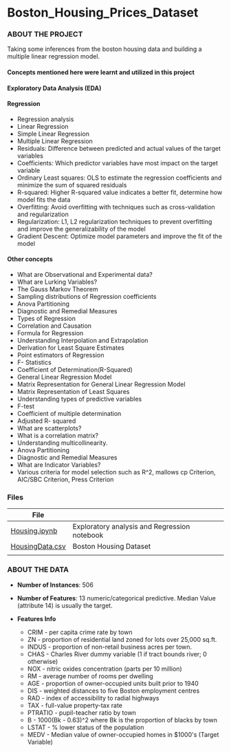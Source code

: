 # Boston_Housing_Prices_Dataset

### ABOUT THE PROJECT
Taking some inferences from the boston housing data and building a multiple linear regression model.
#### Concepts mentioned here were learnt and utilized in this project

#### Exploratory Data Analysis (EDA)

#### Regression
- Regression analysis
- Linear Regression
- Simple Linear Regression
- Multiple Linear Regression
- Residuals: Difference between predicted and actual values of the target variables
- Coefficients: Which predictor variables have most impact on the target variable
- Ordinary Least squares: OLS to estimate the regression coefficients and minimize the sum of squared residuals
- R-squared: Higher R-squared value indicates a better fit, determine how model fits the data
- Overfitting: Avoid overfitting with techniques such as cross-validation and regularization
- Regularization: L1, L2 regularization techniques to prevent overfitting and improve the generalizability of the model
- Gradient Descent: Optimize model parameters and improve the fit of the model

#### Other concepts
- What are Observational and Experimental data?
- What are Lurking Variables?
- The Gauss Markov Theorem
- Sampling distributions of Regression coefficients
- Anova Partitioning
- Diagnostic and Remedial Measures
- Types of Regression
- Correlation and Causation
- Formula for Regression
- Understanding Interpolation and Extrapolation
- Derivation for Least Square Estimates
- Point estimators of Regression
- F- Statistics
- Coefficient of Determination(R-Squared)
- General Linear Regression Model
- Matrix Representation for General Linear Regression Model
- Matrix Representation of Least Squares
- Understanding types of predictive variables
- F-test
- Coefficient of multiple determination
- Adjusted R- squared
- What are scatterplots?
- What is a correlation matrix?
- Understanding multicollinearity.
- Anova Partitioning
- Diagnostic and Remedial Measures
- What are Indicator Variables?
- Various criteria for model selection such as R^2, mallows cp Criterion, AIC/SBC Criterion, Press Criterion

### Files
| File | |
| -------- | ---- |
| [Housing.ipynb](https://github.com/Keshtech2002/Regression_ML_projects/blob/main/Boston_Housing_Prices_Dataset/Housing.ipynb) | Exploratory analysis and Regression notebook |
| [HousingData.csv](https://github.com/Keshtech2002/Regression_ML_projects/blob/main/Boston_Housing_Prices_Dataset/HousingData.csv) | Boston Housing Dataset |
|  | |

### ABOUT THE DATA
- **Number of Instances**: 506
- **Number of Features**: 13 numeric/categorical predictive. Median Value (attribute 14) is usually the target.

- **Features Info**
    - CRIM - per capita crime rate by town
    - ZN - proportion of residential land zoned for lots over 25,000 sq.ft.
    - INDUS - proportion of non-retail business acres per town.
    - CHAS - Charles River dummy variable (1 if tract bounds river; 0 otherwise)
    - NOX - nitric oxides concentration (parts per 10 million)
    - RM - average number of rooms per dwelling
    - AGE - proportion of owner-occupied units built prior to 1940
    - DIS - weighted distances to five Boston employment centres
    - RAD - index of accessibility to radial highways
    - TAX - full-value property-tax rate
    - PTRATIO - pupil-teacher ratio by town
    - B - 1000(Bk - 0.63)^2 where Bk is the proportion of blacks by town
    - LSTAT - % lower status of the population
    - MEDV - Median value of owner-occupied homes in $1000's (Target Variable)